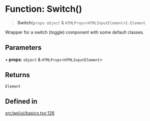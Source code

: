 # Function: Switch()

> **Switch**(`props`: `object` & `HTMLProps`\<`HTMLInputElement`\>): `Element`

Wrapper for a switch (toggle) component with some default classes.

## Parameters

• **props**: `object` & `HTMLProps`\<`HTMLInputElement`\>

## Returns

`Element`

## Defined in

[src/api/ui/basics.tsx:128](https://github.com/blacksmithgu/datacore/blob/7b0c019def7e079c43dc5dbea32d9f610e95285b/src/api/ui/basics.tsx#L128)
